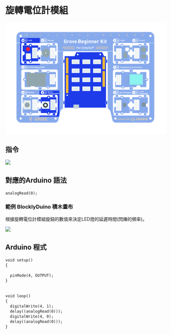# 旋轉電位計模組

![](../../../.gitbook/assets/rotary.jpg)

## **指令**

![](../../../.gitbook/assets/Lesson\_3\_RotaryControlLED2.png)

## **對應的**Arduino 語法

```
analogRead(0);
```

### 範例 BlocklyDuino 積木畫布

根據旋轉電位計模組旋鈕的數值來決定LED燈的延遲時間(閃爍的頻率)。

![](../../../.gitbook/assets/Lesson\_3\_RotaryControlLED.png)

## Arduino 程式

```
void setup()
{

  pinMode(4, OUTPUT);
}


void loop()
{
  digitalWrite(4, 1);
  delay((analogRead(0)));
  digitalWrite(4, 0);
  delay((analogRead(0)));
}
```
